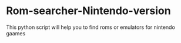 # Rom-searcher-Nintendo-version
This python script will help you to find roms or emulators for nintendo gaames
